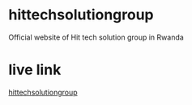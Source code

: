 # hittechsolutiongroup
Official website of Hit tech solution group in Rwanda
# live link
[hittechsolutiongroup](www.hittechsolutiongroup.herokuapp.com)
